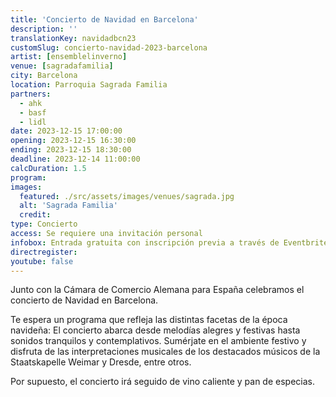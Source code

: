 ```yaml
---
title: 'Concierto de Navidad en Barcelona'
description: ''
translationKey: navidadbcn23
customSlug: concierto-navidad-2023-barcelona
artist: [ensemblelinverno]
venue: [sagradafamilia]
city: Barcelona
location: Parroquia Sagrada Familia
partners:
  - ahk
  - basf
  - lidl
date: 2023-12-15 17:00:00
opening: 2023-12-15 16:30:00
ending: 2023-12-15 18:30:00
deadline: 2023-12-14 11:00:00
calcDuration: 1.5
program:
images:
  featured: ./src/assets/images/venues/sagrada.jpg
  alt: 'Sagrada Familia'
  credit:
type: Concierto
access: Se requiere una invitación personal
infobox: Entrada gratuita con inscripción previa a través de Eventbrite.
directregister:
youtube: false
---
```


Junto con la Cámara de Comercio Alemana para España celebramos el concierto de Navidad en Barcelona.

Te espera un programa que refleja las distintas facetas de la época navideña: El concierto abarca desde melodías alegres y festivas hasta sonidos tranquilos y contemplativos. Sumérjate en el ambiente festivo y disfruta de las interpretaciones musicales de los destacados músicos de la Staatskapelle Weimar y Dresde, entre otros.

Por supuesto, el concierto irá seguido de vino caliente y pan de especias.
